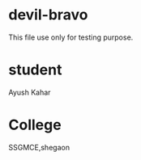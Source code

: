# devil-bravo
This file use only for testing purpose.

# student
Ayush Kahar

# College
SSGMCE,shegaon